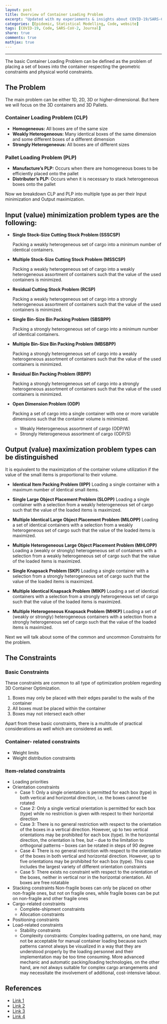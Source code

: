 ```yaml
---
layout: post
title: Overview of Container Loading Problem
excerpt: "Updated with my experiements & insights about COVID-19/SARS-CoV-2"
categories: [Epidemic, Statistical Modelling, Code, website]
tags: [COVID-19, Code, SARS-CoV-2, Journal]
share: true
comments: true
mathjax: true
---
```



---

The basic Container Loading Problem can be defined as the problem of placing a set of boxes into the container respecting the geometric constraints and physical world constraints.

## The Problem

The main problem can be either 1D, 2D, 3D or higher-dimensional. But here we will focus on the 3D containers and 3D Pallets.

### Container Loading Problem (CLP)

- **Homogeneous:** All boxes are of the same size
- **Weakly Heterogeneous:** Many identical boxes of the same dimension and some different boxes of a different dimension
- **Strongly Heterogeneous:** All boxes are of different sizes

### Pallet Loading Problem (PLP)

- **Manufacture’s PLP:** Occurs when there are homogeneous boxes to be efficiently placed onto the pallet
- **Distributer’s PLP:** Occurs when it is necessary to stack heterogeneous boxes onto the pallet

Now we breakdown CLP and PLP into multiple type as per their Input minimization and Output maximization.

## Input (value) minimization problem types are the following:

- **Single Stock-Size Cutting Stock Problem (SSSCSP)**
  
  Packing a weakly heterogeneous set of cargo into a minimum number of identical containers.

- **Multiple Stock-Size Cutting Stock Problem (MSSCSP)**
  
  Packing a weakly heterogeneous set of cargo into a weakly heterogeneous assortment of containers such that the value of the used containers is minimized.

- **Residual Cutting Stock Problem (RCSP)**
  
  Packing a weakly heterogeneous set of cargo into a strongly heterogeneous assortment of containers such that the value of the used containers is minimized.

- **Single Bin-Size Bin Packing Problem (SBSBPP)**
  
  Packing a strongly heterogeneous set of cargo into a minimum number of identical containers.

- **Multiple Bin-Size Bin Packing Problem (MBSBPP)**
  
  Packing a strongly heterogeneous set of cargo into a weakly heterogeneous assortment of containers such that the value of the used containers is minimized.

- **Residual Bin Packing Problem (RBPP)**
  
  Packing a strongly heterogeneous set of cargo into a strongly heterogeneous assortment of containers such that the value of the used containers is minimized.

- **Open Dimension Problem (ODP)**
  
  Packing a set of cargo into a single container with one or more variable dimensions such that the container volume is minimized.
  - Weakly Heterogeneous assortment of cargo (ODP/W)
  - Strongly Heterogeneous assortment of cargo (ODP/S)

## Output (value) maximization problem types can be distinguished

It is equivalent to the maximization of the container volume utilization if the value of the small items is proportional to their volume.

- **Identical Item Packing Problem (IIPP)**
  Loading a single container with a maximum number of identical small items.

- **Single Large Object Placement Problem (SLOPP)**
  Loading a single container with a selection from a weakly heterogeneous set of cargo such that the value of the loaded items is maximized.

- **Multiple Identical Large Object Placement Problem (MILOPP)**
  Loading a set of identical containers with a selection from a weakly heterogeneous set of cargo such that the value of the loaded items is maximized.

- **Multiple Heterogeneous Large Object Placement Problem (MHLOPP)**
  Loading a (weakly or strongly) heterogeneous set of containers with a selection from a weakly heterogeneous set of cargo such that the value of the loaded items is maximized.

- **Single Knapsack Problem (SKP)**
  Loading a single container with a selection from a strongly heterogeneous set of cargo such that the value of the loaded items is maximized.

- **Multiple Identical Knapsack Problem (MIKP)**
  Loading a set of identical containers with a selection from a strongly heterogeneous set of cargo such that the value of the loaded items is maximized.

- **Multiple Heterogeneous Knapsack Problem (MHKP)**
  Loading a set of (weakly or strongly) heterogeneous containers with a selection from a strongly heterogeneous set of cargo such that the value of the loaded items is maximized.

Next we will talk about some of the common and uncommon Constraints for the problem.

## The Constraints

### Basic Constraints

These constraints are common to all type of optimization problem regarding 3D Container Optimization.
1. Boxes may only be placed with their edges parallel to the walls of the container
2. All boxes must be placed within the container
3. Boxes may not intersect each other

Apart from these basic constraints, there is a multitude of practical considerations as well which are considered as well.

### Container- related constraints

- Weight limits
- Weight distribution constraints


### Item-related constraints

- Loading priorities
- Orientation constraints
  - Case 1: Only a single orientation is permitted for each box (type) in both vertical and horizontal direction, i.e. the boxes cannot be rotated
  - Case 2: Only a single vertical orientation is permitted for each box (type) while no restriction is given with respect to their horizontal direction
  - Case 3: There is no general restriction with respect to the orientation of the boxes in a vertical direction. However, up to two vertical orientations may be prohibited for each box (type). In the horizontal direction, the orientation is free, but – due to the limitation to orthogonal patterns – boxes can be rotated in steps of 90 degree
  - Case 4: There is no general restriction with respect to the orientation of the boxes in both vertical and horizontal direction. However, up to five orientations may be prohibited for each box (type). This case includes the largest variety of different orientation constraints
  - Case 5: There exists no constraint with respect to the orientation of the boxes, neither in vertical nor in the horizontal orientation. All boxes are free rotatable
- Stacking constraints
  Non-fragile boxes can only be placed on other non-fragile ones, but not on fragile ones, while fragile boxes can be put on non-fragile and other fragile ones
- Cargo-related constraints
  - Complete-shipment constraints
  - Allocation constraints
- Positioning constraints
- Load-related constraints
  - Stability constraints
  - Complexity constraints: Complex loading patterns, on one hand, may not be acceptable for manual container loading because such patterns cannot always be visualized in a way that they are understood properly by the loading personnel and their implementation may be too time consuming. More advanced mechanic and automatic packing/loading technologies, on the other hand, are not always suitable for complex cargo arrangements and may necessitate the involvement of additional, cost-intensive labour.

## References

- [Link 1](https://www.scielo.br/scielo.php?script=sci_arttext&pid=S0101-74382015000100001#:~:text=The%20basic%20Container%20Loading%20Problem%20can%20be%20defined%20as%20the,the%20dimensions%20of%20the%20container.)
- [Link 2](https://dialnet.unirioja.es/descarga/articulo/5403327.pdf)
- [Link 3](https://eprints.soton.ac.uk/364226/1/A%2520Comparative%2520Review%2520of%25203D%2520Container%2520Loading%2520Algorithms.pdf)
- [Link 4](https://www.sciencedirect.com/science/article/abs/pii/S037722171200937X?via%3Dihub)
  